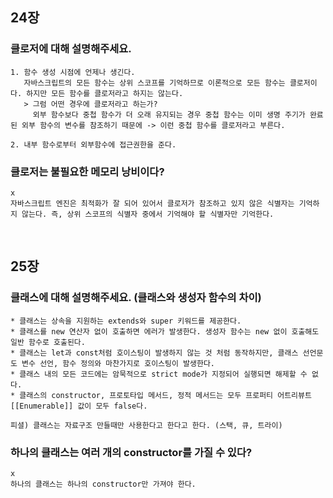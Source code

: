 ## 24장

### 클로저에 대해 설명해주세요.
    1. 함수 생성 시점에 언제나 생긴다.
       자바스크립트의 모든 함수는 상위 스코프를 기억하므로 이론적으로 모든 함수는 클로저이다. 하지만 모든 함수를 클로저라고 하지는 않는다.
       > 그럼 어떤 경우에 클로저라고 하는가?
         외부 함수보다 중첩 함수가 더 오래 유지되는 경우 중첩 함수는 이미 생명 주기가 완료된 외부 함수의 변수를 참조하기 때문에 -> 이런 중첩 함수를 클로저라고 부른다.
         
    2. 내부 함수로부터 외부함수에 접근권한을 준다.
    
### 클로저는 불필요한 메모리 낭비이다?

    x
    자바스크립트 엔진은 최적화가 잘 되어 있어서 클로저가 참조하고 있지 않은 식별자는 기억하지 않는다. 즉, 상위 스코프의 식별자 중에서 기억해야 할 식별자만 기억한다.
    
<br>

## 25장

### 클래스에 대해 설명해주세요. (클래스와 생성자 함수의 차이)

    * 클래스는 상속을 지원하는 extends와 super 키워드를 제공한다.
    * 클래스를 new 연산자 없이 호출하면 에러가 발생한다. 생성자 함수는 new 없이 호출해도 일반 함수로 호출된다.
    * 클래스는 let과 const처럼 호이스팅이 발생하지 않는 것 처럼 동작하지만, 클래스 선언문도 변수 선언, 함수 정의와 마찬가지로 호이스팅이 발생한다.
    * 클래스 내의 모든 코드에는 암묵적으로 strict mode가 지정되어 실행되면 해제할 수 없다.
    * 클래스의 constructor, 프로토타입 메서드, 정적 메서드는 모두 프로퍼티 어트리뷰트 [[Enumerable]] 값이 모두 false다.
    
    피셜) 클래스는 자료구조 만들때만 사용한다고 한다고 한다. (스택, 큐, 트라이)
    

### 하나의 클래스는 여러 개의 constructor를 가질 수 있다?

    x
    하나의 클래스는 하나의 constructor만 가져야 한다. 
